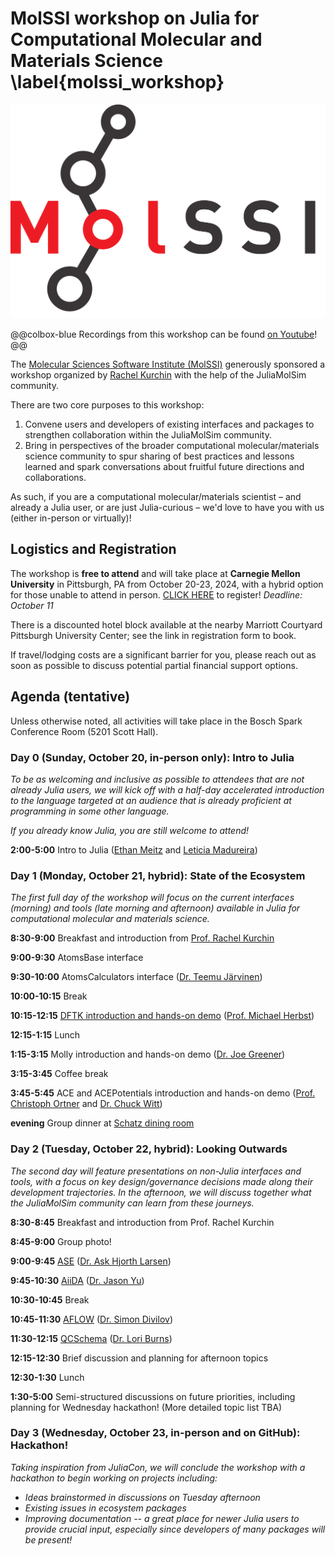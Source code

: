 # MolSSI workshop on Julia for Computational Molecular and Materials Science \label{molssi_workshop}

![MolSSI logo](/assets/molssi_main_logo.png)

@@colbox-blue
Recordings from this workshop can be found [on Youtube](https://www.youtube.com/playlist?list=PLagOIMNRoCsV1-BQAygx86cQt1l5Psh9Z)!
@@

The [Molecular Sciences Software Institute (MolSSI)](https://molssi.org/) generously sponsored a workshop organized by [Rachel Kurchin](https://engineering.cmu.edu/directory/bios/kurchin-rachel.html) with the help of the JuliaMolSim community.

There are two core purposes to this workshop:
1. Convene users and developers of existing interfaces and packages to strengthen collaboration within the JuliaMolSim community.
2. Bring in perspectives of the broader computational molecular/materials science community to spur sharing of best practices and lessons learned and spark conversations about fruitful future directions and collaborations.

As such, if you are a computational molecular/materials scientist – and already a Julia user, or are just Julia-curious – we'd love to have you with us (either in-person or virtually)!

## Logistics and Registration
The workshop is **free to attend** and will take place at **Carnegie Mellon University** in Pittsburgh, PA from October 20-23, 2024, with a hybrid option for those unable to attend in person. [CLICK HERE](https://form.jotform.com/242276836566165) to register! *Deadline: October 11*

There is a discounted hotel block available at the nearby Marriott Courtyard Pittsburgh University Center; see the link in registration form to book.

If travel/lodging costs are a significant barrier for you, please reach out as soon as possible to discuss potential partial financial support options.

## Agenda (tentative)

Unless otherwise noted, all activities will take place in the Bosch Spark Conference Room (5201 Scott Hall).

### Day 0 (Sunday, October 20, in-person only): Intro to Julia
*To be as welcoming and inclusive as possible to attendees that are not already Julia users, we will kick off with a half-day accelerated introduction to the language targeted at an audience that is already proficient at programming in some other language.*

*If you already know Julia, you are still welcome to attend!*

**2:00-5:00** Intro to Julia ([Ethan Meitz](https://ethanmeitz.com/) and [Leticia Madureira](https://github.com/Leticia-maria))

### Day 1 (Monday, October 21, hybrid): State of the Ecosystem

*The first full day of the workshop will focus on the current interfaces (morning) and tools (late morning and afternoon) available in Julia for computational molecular and materials science.*

**8:30-9:00** Breakfast and introduction from [Prof. Rachel Kurchin](https://engineering.cmu.edu/directory/bios/kurchin-rachel.html)

**9:00-9:30** AtomsBase interface

**9:30-10:00** AtomsCalculators interface ([Dr. Teemu Järvinen](https://github.com/tjjarvinen))

**10:00-10:15** Break

**10:15-12:15** [DFTK introduction and hands-on demo](https://github.com/mfherbst/demo-molssi-workshop-dftk) ([Prof. Michael Herbst](https://michael-herbst.com/))


**12:15-1:15** Lunch


**1:15-3:15** Molly introduction and hands-on demo ([Dr. Joe Greener](https://jgreener64.github.io/))

**3:15-3:45** Coffee break

**3:45-5:45** ACE and ACEPotentials introduction and hands-on demo ([Prof. Christoph Ortner](https://personal.math.ubc.ca/~ortner/research/) and [Dr. Chuck Witt](https://seas.harvard.edu/person/chuck-witt))

**evening** Group dinner at [Schatz dining room](https://www.cmu.edu/cohon-university-center/center-facilities/schatz/index.html)

### Day 2 (Tuesday, October 22, hybrid): Looking Outwards
*The second day will feature presentations on non-Julia interfaces and tools, with a focus on key design/governance decisions made along their development trajectories. In the afternoon, we will discuss together what the JuliaMolSim community can learn from these journeys.*

**8:30-8:45** Breakfast and introduction from Prof. Rachel Kurchin

**8:45-9:00** Group photo!

**9:00-9:45** [ASE](https://wiki.fysik.dtu.dk/ase/) ([Dr. Ask Hjorth Larsen](https://gitlab.com/askhl))

**9:45-10:30** [AiiDA](https://www.aiida.net/) ([Dr. Jason Yu](https://github.com/unkcpz))

**10:30-10:45** Break

**10:45-11:30** [AFLOW](https://www.aflowlib.org/) ([Dr. Simon Divilov](https://scholar.google.com/citations?user=9LEcBjoAAAAJ&hl=en&oi=ao))

**11:30-12:15** [QCSchema](https://molssi.org/software/qcschema-2/) ([Dr. Lori Burns](https://github.com/loriab))

**12:15-12:30** Brief discussion and planning for afternoon topics

**12:30-1:30** Lunch

**1:30-5:00** Semi-structured discussions on future priorities, including planning for Wednesday hackathon! (More detailed topic list TBA)


### Day 3 (Wednesday, October 23, in-person and on GitHub): Hackathon!
*Taking inspiration from JuliaCon, we will conclude the workshop with a hackathon to begin working on projects including:*
* *Ideas brainstormed in discussions on Tuesday afternoon*
* *Existing issues in ecosystem packages*
* *Improving documentation -- a great place for newer Julia users to provide crucial input, especially since developers of many packages will be present!*
